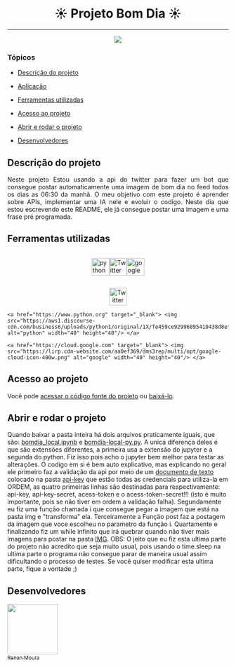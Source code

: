 <h1 align="center"> ☀️ Projeto Bom Dia ☀️ </h1>

<hr>

<p align="center">
   <img src="http://img.shields.io/static/v1?label=STATUS&message=EM%20DESENVOLVIMENTO&color=RED&style=for-the-badge"/>
</p>

### Tópicos 

- [Descrição do projeto](#descrição-do-projeto)

- [Aplicação](#aplicação)

- [Ferramentas utilizadas](#ferramentas-utilizadas)

- [Acesso ao projeto](#acesso-ao-projeto)

- [Abrir e rodar o projeto](#abrir-e-rodar-o-projeto)

- [Desenvolvedores](#desenvolvedores)

## Descrição do projeto 

<p align="justify">
  Neste projeto Estou usando a api do twitter para fazer um bot que consegue postar automaticamente uma imagem de bom dia no feed todos os dias as 06:30 da manhã. O meu objetivo com este projeto é aprender sobre APIs, implementar uma IA nele e evoluir o codigo. Neste dia que estou escrevendo este README, ele já consegue postar uma imagem e uma frase pré programada. 
</p>



###

## Ferramentas utilizadas
<div style="align-items: center;
                display: flex;
                flex-direction: row;
                justify-content: center;">
   <a href="https://www.python.org" target="_blank"> <img src="https://aws1.discourse-cdn.com/business6/uploads/python1/original/1X/fe459ce92996895410438d8efee327d394e419a0.png" alt="python" width="40" height="40"/> </a> 

  <a href="https://developer.twitter.com/en" target="_blank"> <img src="https://cdn-icons-png.flaticon.com/512/733/733579.png" alt="Twitter" width="40" height="40"/> </a> 
  
  <a href="https://cloud.google.com" target="_blank"> <img src="https://lirp.cdn-website.com/aa0ef369/dms3rep/multi/opt/google-cloud-icon-400w.png" alt="google" width="40" height="40"/> </a>
</div>


<p align="center" width="100%">
    <a href="https://developer.twitter.com/en" target="_blank"> <img src="https://cdn-icons-png.flaticon.com/512/733/733579.png" alt="Twitter" width="40" height="40"/> </a> 
    
    <a href="https://www.python.org" target="_blank"> <img src="https://aws1.discourse-cdn.com/business6/uploads/python1/original/1X/fe459ce92996895410438d8efee327d394e419a0.png" alt="python" width="40" height="40"/> </a> 
    
    <a href="https://cloud.google.com" target="_blank"> <img src="https://lirp.cdn-website.com/aa0ef369/dms3rep/multi/opt/google-cloud-icon-400w.png" alt="google" width="40" height="40"/> </a>
</div>
   
   
###

## Acesso ao projeto

Você pode [acessar o código fonte do projeto](https://github.com/RenanMour4/Projeto-Bom-Dia) ou [baixá-lo](https://github.com/RenanMour4/Projeto-Bom-Dia/archive/refs/heads/main.zip).

## Abrir e rodar o projeto

Quando baixar a pasta inteira há dois arquivos praticamente iguais, que são: [bomdia_local.ipynb](https://github.com/RenanMour4/Projeto-Bom-Dia/blob/main/bomdia_local.ipynb) e [bomdia-local-py.py](https://github.com/RenanMour4/Projeto-Bom-Dia/blob/main/bomdia-local-py.py). A unica diferença deles é que são extensões diferentes, a primeira usa a extensão do jupyter e a segunda do python. Fiz isso pois acho o jupyter bem melhor para testar as alterações.
O codigo em si é bem auto explicativo, mas explicando no geral ele primeiro faz a validação da api por meio de um [documento de texto](https://github.com/RenanMour4/Projeto-Bom-Dia/blob/main/api-key/bom-dia.txt) colocado na pasta [api-key](https://github.com/RenanMour4/Projeto-Bom-Dia/tree/main/api-key) que estão todas as credenciais para utiliza-la em ORDEM, as quatro primeiras linhas são destinadas para respectivamente: api-key, api-key-secret, acess-token e o acess-token-secret!!! (isto é muito importante, pois se não tiver em ordem a validação falha). 
Segundamente eu fiz uma função chamada i que consegue pegar a imagem que está na pasta img e "transforma" ela. 
Terceiramente a Função post faz a postagem da imagem que voce escolheu no parametro da função i. 
Quartamente e finalizando fiz um while infinito que irá quebrar quando não tiver mais imagens para postar na pasta [IMG](https://github.com/RenanMour4/Projeto-Bom-Dia/tree/main/img). 
OBS: O jeito que eu fiz esta ultima parte do projeto não acredito que seja muito usual, pois usando o time.sleep na ultima parte o programa não consegue parar de maneira usual assim dificultando o processo de testes. Se você quiser modificar esta ultima parte, fique a vontade ;)



## Desenvolvedores

[<img src="https://avatars.githubusercontent.com/u/64485870?v=4" width=115><br><sub>Renan Moura</sub>](https://github.com/RenanMour4)

